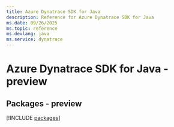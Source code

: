 ```yaml
---
title: Azure Dynatrace SDK for Java
description: Reference for Azure Dynatrace SDK for Java
ms.date: 09/26/2025
ms.topic: reference
ms.devlang: java
ms.service: dynatrace
---
```

# Azure Dynatrace SDK for Java - preview
## Packages - preview
[!INCLUDE [packages](dynatrace-index.md)]